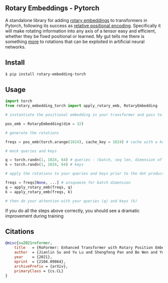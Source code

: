 ## Rotary Embeddings - Pytorch

A standalone library for adding <a href="https://arxiv.org/abs/2104.09864">rotary embeddings</a> to transformers in Pytorch, following its success as <a href="https://blog.eleuther.ai/rotary-embeddings/">relative positional encoding</a>. Specifically it will make rotating information into any axis of a tensor easy and efficient, whether they be fixed positional or learned. My gut tells me there is something <a href="https://www.nature.com/articles/s41593-021-00821-9">more</a> to rotations that can be exploited in artificial neural networks.

## Install

```bash
$ pip install rotary-embedding-torch
```

## Usage

```python
import torch
from rotary_embedding_torch import apply_rotary_emb, RotaryEmbedding

# instantiate the positional embedding in your transformer and pass to all your attention layers

pos_emb = RotaryEmbedding(dim = 32)

# generate the rotations

freqs = pos_emb(torch.arange(1024), cache_key = 1024) # cache with a key that is the sequence length, so that it does not need to recompute

# mock queries and keys

q = torch.randn(1, 1024, 64) # queries - (batch, seq len, dimension of head)
k = torch.randn(1, 1024, 64) # keys

# apply the rotations to your queries and keys prior to the dot product and subsequent softmax (attention)

freqs = freqs[None, ...] # unsqueeze for batch dimension
q = apply_rotary_emb(freqs, q)
k = apply_rotary_emb(freqs, k)

# then do your attention with your queries (q) and keys (k)
```

If you do all the steps above correctly, you should see a dramatic improvement during training

## Citations

```bibtex
@misc{su2021roformer,
    title   = {RoFormer: Enhanced Transformer with Rotary Position Embedding}, 
    author  = {Jianlin Su and Yu Lu and Shengfeng Pan and Bo Wen and Yunfeng Liu},
    year    = {2021},
    eprint  = {2104.09864},
    archivePrefix = {arXiv},
    primaryClass = {cs.CL}
}
```
